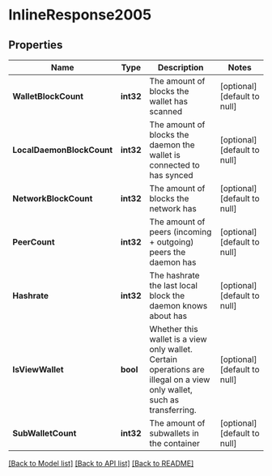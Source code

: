 # InlineResponse2005

## Properties
Name | Type | Description | Notes
------------ | ------------- | ------------- | -------------
**WalletBlockCount** | **int32** | The amount of blocks the wallet has scanned | [optional] [default to null]
**LocalDaemonBlockCount** | **int32** | The amount of blocks the daemon the wallet is connected to has synced | [optional] [default to null]
**NetworkBlockCount** | **int32** | The amount of blocks the network has | [optional] [default to null]
**PeerCount** | **int32** | The amount of peers (incoming + outgoing) peers the daemon has | [optional] [default to null]
**Hashrate** | **int32** | The hashrate the last local block the daemon knows about has | [optional] [default to null]
**IsViewWallet** | **bool** | Whether this wallet is a view only wallet. Certain operations are illegal on a view only wallet, such as transferring. | [optional] [default to null]
**SubWalletCount** | **int32** | The amount of subwallets in the container | [optional] [default to null]

[[Back to Model list]](../README.md#documentation-for-models) [[Back to API list]](../README.md#documentation-for-api-endpoints) [[Back to README]](../README.md)


